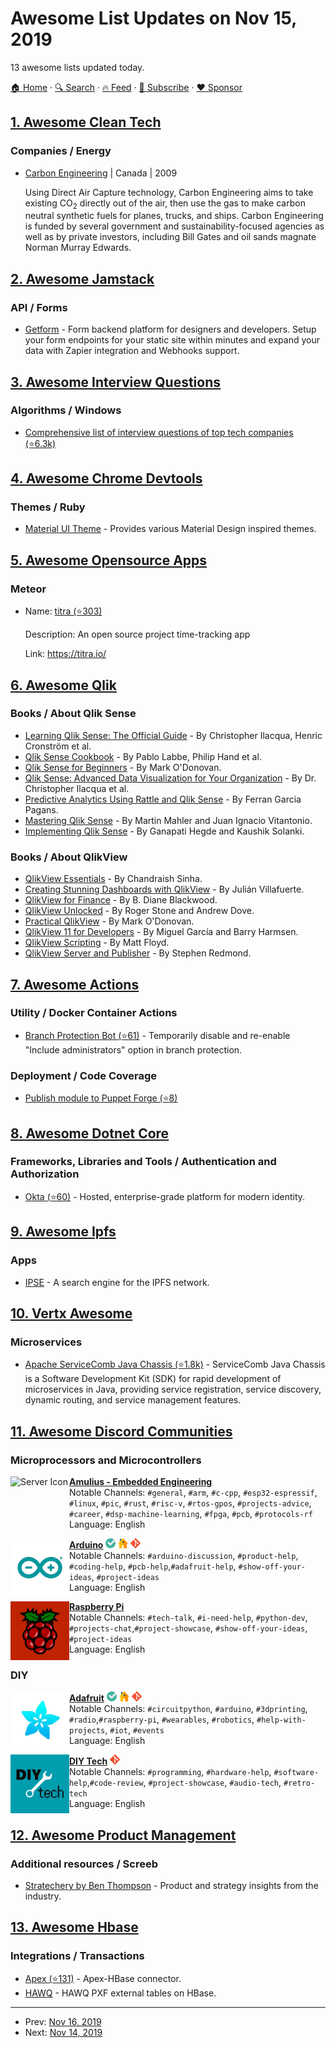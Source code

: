 # Awesome List Updates on Nov 15, 2019

13 awesome lists updated today.

[🏠 Home](/README.md) · [🔍 Search](https://www.trackawesomelist.com/search/) · [🔥 Feed](https://www.trackawesomelist.com/rss.xml) · [📮 Subscribe](https://trackawesomelist.us17.list-manage.com/subscribe?u=d2f0117aa829c83a63ec63c2f&id=36a103854c) · [❤️  Sponsor](https://github.com/sponsors/theowenyoung)



## [1. Awesome Clean Tech](/content/nglgzz/awesome-clean-tech/README.md)

### Companies / Energy

*   [Carbon Engineering](https://carbonengineering.com/) | Canada | 2009

    Using Direct Air Capture technology, Carbon Engineering aims to take existing CO<sub>2</sub> directly out of the air, then use the gas to make carbon neutral synthetic fuels for planes, trucks, and ships. Carbon Engineering is funded by several government and sustainability-focused agencies as well as by private investors, including Bill Gates and oil sands magnate Norman Murray Edwards.

## [2. Awesome Jamstack](/content/automata/awesome-jamstack/README.md)

### API / Forms

*   [Getform](https://getform.io) - Form backend platform for designers and developers. Setup your form endpoints for your static site within minutes and expand your data with Zapier integration and Webhooks support.

## [3. Awesome Interview Questions](/content/DopplerHQ/awesome-interview-questions/README.md)

### Algorithms / Windows

*   [Comprehensive list of interview questions of top tech companies (⭐6.3k)](https://github.com/rishabh115/Interview-Questions)

## [4. Awesome Chrome Devtools](/content/ChromeDevTools/awesome-chrome-devtools/README.md)

### Themes / Ruby

*   [Material UI Theme](https://chrome.google.com/webstore/detail/material-devtools-theme-c/jmefikbdhgocdjeejjnnepgnfkkbpgjo) - Provides various Material Design inspired themes.

## [5. Awesome Opensource Apps](/content/unicodeveloper/awesome-opensource-apps/README.md)

### Meteor

- Name: [titra (⭐303)](https://github.com/kromitgmbh/titra)

  Description: An open source project time-tracking app

  Link: <https://titra.io/>



## [6. Awesome Qlik](/content/ambster-public/awesome-qlik/README.md)

### Books / About Qlik Sense

*   [Learning Qlik Sense: The Official Guide](https://books.google.com/books/about/Learning_Qlik_Sense_The_Official_Guide.html?id=4zvlCwAAQBAJ\&redir_esc=y) - By Christopher Ilacqua, Henric Cronström et al.
*   [Qlik Sense Cookbook](https://books.google.com/books/about/Qlik_Sense_Cookbook.html?id=07xouwEACAAJ\&redir_esc=y) - By Pablo Labbe, Philip Hand et al.
*   [Qlik Sense for Beginners](https://books.google.com/books/about/Qlik_Sense_for_Beginners.html?id=Dy3nBAAAQBAJ\&redir_esc=y) - By Mark O'Donovan.
*   [Qlik Sense: Advanced Data Visualization for Your Organization](https://books.google.ru/books?id=kPNFDwAAQBAJ\&redir_esc=y) - By Dr. Christopher Ilacqua et al.
*   [Predictive Analytics Using Rattle and Qlik Sense](https://www.amazon.com/Predictive-Analytics-using-Rattle-Sense/dp/1784395803) - By Ferran Garcia Pagans.
*   [Mastering Qlik Sense](https://www.amazon.com/Mastering-Qlik-Sense-self-service-Intelligence/dp/1783554029) - By Martin Mahler and Juan Ignacio Vitantonio.
*   [Implementing Qlik Sense](https://books.google.com/books/about/Implementing_Qlik_Sense.html?id=6nZaswEACAAJ\&redir_esc=y) - By Ganapati Hegde and Kaushik Solanki.

### Books / About QlikView

*   [QlikView Essentials](https://books.google.com/books/about/QlikView_Essentials.html?id=5wMcDAAAQBAJ\&redir_esc=y) - By Chandraish Sinha.
*   [Creating Stunning Dashboards with QlikView](https://www.amazon.com/Creating-Stunning-Dashboards-QlikView-Villafuerte/dp/1782175733) - By Julián Villafuerte.
*   [QlikView for Finance](https://books.google.com/books/about/QlikView_for_Finance.html?id=pNZOCwAAQBAJ\&redir_esc=y) - By B. Diane Blackwood.
*   [QlikView Unlocked](https://books.google.com/books/about/QlikView_Unlocked.html?id=vvaoCwAAQBAJ\&redir_esc=y) - By Roger Stone and Andrew Dove.
*   [Practical QlikView](https://www.amazon.com/Practical-QlikView-Mark-ODonovan-ebook/dp/B007QMMDL4) - By Mark O'Donovan.
*   [QlikView 11 for Developers](https://www.amazon.com/QlikView-Developers-Effective-techniques-Intelligence/dp/1849686068) - By Miguel García and Barry Harmsen.
*   [QlikView Scripting](https://books.google.com/books/about/QlikView_Scripting.html?id=wng3ngEACAAJ\&redir_esc=y) - By Matt Floyd.
*   [QlikView Server and Publisher](https://books.google.com/books/about/QlikView_Server_and_Publisher.html?id=gDOhAgAAQBAJ\&redir_esc=y) - By Stephen Redmond.

## [7. Awesome Actions](/content/sdras/awesome-actions/README.md)

### Utility / Docker Container Actions

*   [Branch Protection Bot (⭐61)](https://github.com/benjefferies/branch-protection-bot) - Temporarily disable and re-enable "Include administrators" option in branch protection.

### Deployment / Code Coverage

*   [Publish module to Puppet Forge (⭐8)](https://github.com/barnumbirr/action-forge-publish)

## [8. Awesome Dotnet Core](/content/thangchung/awesome-dotnet-core/README.md)

### Frameworks, Libraries and Tools / Authentication and Authorization

*   [Okta (⭐60)](https://github.com/okta/okta-aspnet) - Hosted, enterprise-grade platform for modern identity.

## [9. Awesome Ipfs](/content/ipfs/awesome-ipfs/README.md)

### Apps

*   [IPSE](https://www.ipse.io/) - A search engine for the IPFS network.

## [10. Vertx Awesome](/content/vert-x3/vertx-awesome/README.md)

### Microservices

*   [Apache ServiceComb Java Chassis (⭐1.8k)](https://github.com/apache/servicecomb-java-chassis) - ServiceComb Java Chassis is a Software Development Kit (SDK) for rapid development of microservices in Java, providing service registration, service discovery, dynamic routing, and service management features.

## [11. Awesome Discord Communities](/content/mhxion/awesome-discord-communities/README.md)

### Microprocessors and Microcontrollers

<img align="left" height="94px" width="94px" alt="Server Icon" src="https://github.com/mhxion/awesome-discord-communities/raw/main/images/server_icons/amulius___embedded_engineering__.webp">

[**Amulius - Embedded Engineering**](https://discord.com/invite/SrJEYjq) \
Notable Channels: `#general`, `#arm`, `#c-cpp`, `#esp32-espressif`, `#linux`, `#pic`, `#rust`, `#risc-v`, `#rtos-gpos`, `#projects-advice`, `#career`, `#dsp-machine-learning`, `#fpga`, `#pcb`, `#protocols-rf` \
Language: English

<img align="left" height="94px" width="94px" alt="Server Icon" src="https://github.com/mhxion/awesome-discord-communities/raw/main/images/server_icons/arduino.webp">

[**Arduino**](https://discord.gg/jQJFwW7) [<img height="16px" width="16px" alt="Official Badge" src="https://github.com/mhxion/awesome-discord-communities/raw/main/images/badges/official.webp">](https://github.com/mhxion/awesome-discord-communities/blob/main/README.md/badges.md#official-identification-badge) [<img height="16px" width="16px" alt="Homepage URL" src="https://github.com/mhxion/awesome-discord-communities/raw/main/images/badges/homepage.webp">](https://arduino.cc/) [<img height="16px" width="16px" alt="Git Repository" src="https://github.com/mhxion/awesome-discord-communities/raw/main/images/badges/git.webp">](https://github.com/BluLightShow/arduino-bot) \
Notable Channels: `#arduino-discussion`, `#product-help`, `#coding-help`, `#pcb-help`,`#adafruit-help`, `#show-off-your-ideas`, `#project-ideas` \
Language: English

<img align="left" height="94px" width="94px" alt="Server Icon" src="https://github.com/mhxion/awesome-discord-communities/raw/main/images/server_icons/raspberry_pi.webp">

[**Raspberry Pi**](https://discord.com/invite/bVVbSqQ) \
Notable Channels: `#tech-talk`, `#i-need-help`, `#python-dev`, `#projects-chat`,`#project-showcase`, `#show-off-your-ideas`, `#project-ideas` \
Language: English
### DIY

<img align="left" height="94px" width="94px" alt="Server Icon" src="https://github.com/mhxion/awesome-discord-communities/raw/main/images/server_icons/adafruit.webp">

[**Adafruit**](https://discord.com/invite/5FBsBHU) [<img height="16px" width="16px" alt="Official Badge" src="https://github.com/mhxion/awesome-discord-communities/raw/main/images/badges/official.webp">](https://github.com/mhxion/awesome-discord-communities/blob/main/README.md/badges.md#official-identification-badge) [<img height="16px" width="16px" alt="Homepage URL" src="https://github.com/mhxion/awesome-discord-communities/raw/main/images/badges/homepage.webp">](https://www.adafruit.com/) [<img height="16px" width="16px" alt="Git Repository" src="https://github.com/mhxion/awesome-discord-communities/raw/main/images/badges/git.webp">](https://github.com/adafruit) \
Notable Channels: `#circuitpython`, `#arduino`, `#3dprinting`, `#radio`,`#raspberry-pi`, `#wearables`, `#robotics`, `#help-with-projects`, `#iot`, `#events` \
Language: English

<img align="left" height="94px" width="94px" alt="Server Icon" src="https://github.com/mhxion/awesome-discord-communities/raw/main/images/server_icons/diy_tech.webp">

[**DIY Tech**](https://discord.com/invite/diytech) [<img height="16px" width="16px" alt="Git Repository" src="https://github.com/mhxion/awesome-discord-communities/raw/main/images/badges/git.webp">](https://github.com/KazWolfe/HuskyBot) \
Notable Channels: `#programming`, `#hardware-help`, `#software-help`,`#code-review`, `#project-showcase`, `#audio-tech`, `#retro-tech` \
Language: English

## [12. Awesome Product Management](/content/dend/awesome-product-management/README.md)

### Additional resources / Screeb

*   [Stratechery by Ben Thompson](https://stratechery.com/) - Product and strategy insights from the industry.

## [13. Awesome Hbase](/content/rayokota/awesome-hbase/README.md)

### Integrations / Transactions

*   [Apex (⭐131)](https://github.com/apache/apex-malhar/tree/master/contrib/src/test/java/org/apache/apex/malhar/contrib/hbase) - Apex-HBase connector.
*   [HAWQ](https://hawq.apache.org/docs/userguide/2.3.0.0-incubating/pxf/HBasePXF.html) - HAWQ PXF external tables on HBase.

---

- Prev: [Nov 16, 2019](/content/2019/11/16/README.md)
- Next: [Nov 14, 2019](/content/2019/11/14/README.md)
